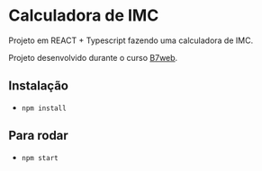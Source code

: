 # Calculadora de IMC

Projeto em REACT + Typescript fazendo uma calculadora de IMC.

Projeto desenvolvido durante o curso [B7web](https://b7web.com.br).

## Instalação
- `npm install`

## Para rodar
- `npm start`